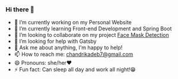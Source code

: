 ### Hi there 👋

<!--
**chandrikadeb7/chandrikadeb7** is a ✨ _special_ ✨ repository because its `README.md` (this file) appears on your GitHub profile.

Here are some ideas to get you started:
-->

- 🔭 I’m currently working on my Personal Website
- 🌱 I’m currently learning Front-end Development and Spring Boot
- 👯 I’m looking to collaborate on my project [Face Mask Detection](https://github.com/chandrikadeb7/Face-Mask-Detection)
- 🤔 I’m looking for help with Gatsby
- 💬 Ask me about anything, I'm happy to help!
- 📫 How to reach me: chandrikadeb7@gmail.com
- 😄 Pronouns: she/her:heart:
- ⚡ Fun fact: Can sleep all day and work all night!:grin:
